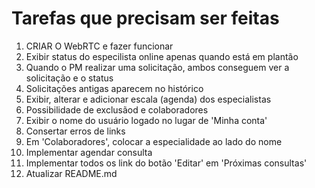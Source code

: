 # Tarefas que precisam ser feitas

1. CRIAR O WebRTC e fazer funcionar
1. Exibir status do especilista online apenas quando está em plantão
1. Quando o PM realizar uma solicitação, ambos conseguem ver a solicitação e o
status
1. Solicitações antigas aparecem no histórico
1. Exibir, alterar e adicionar escala (agenda) dos especialistas
1. Possibilidade de exclusãod e colaboradores
1. Exibir o nome do usuário logado no lugar de 'Minha conta'
1. Consertar erros de links
1. Em 'Colaboradores', colocar a especialidade ao lado do nome
1. Implementar agendar consulta
1. Implementar todos os link do botão 'Editar' em 'Próximas consultas'
1. Atualizar README.md

